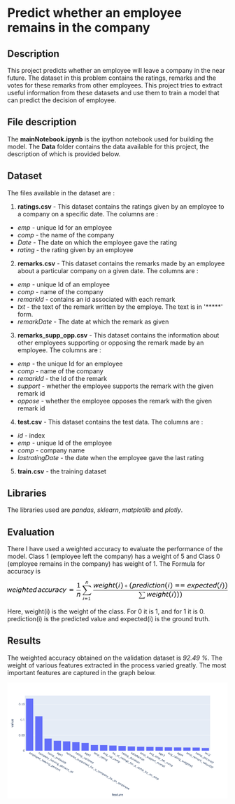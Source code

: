 # Predict whether an employee remains in the company
## Description
  This project predicts whether an employee will leave a company in the near future. The dataset in this problem contains the ratings, remarks and the votes for these remarks from other employees. This project tries to extract useful information from these datasets and use them to train a model that can predict the decision of employee.
  
 ## File description
 The **mainNotebook.ipynb** is the ipython notebook used for building the model. The **Data** folder contains the data available for this project, the description of which is provided below.
 
 ## Dataset
 The files available in the dataset are :
 1. **ratings.csv** - This dataset contains the ratings given by an employee to a company on a specific date. The columns are :
  - *emp* - unique Id for an employee
  - *comp* - the name of the company
  - *Date* - The date on which the employee gave the rating
  - *rating* - the rating given by an employee
2. **remarks.csv** - This dataset contains the remarks made by an employee about a particular company on a given date. The columns are : 
  - *emp* - unique Id of an employee
  - *comp* - name of the company
  - *remarkId* - contains an id associated with each remark
  - *txt* - the text of the remark written by the employe. The text is in '*****' form.
  - *remarkDate* - The date at which the remark as given
3. **remarks_supp_opp.csv** - This dataset contains the information about other employees supporting or opposing the remark made by an employee. The columns are :
  - *emp* - the unique Id for an employee
  - *comp* - name of the company
  - *remarkId* - the Id of the remark
  - *support* - whether the employee supports the remark with the given remark id
  - *oppose* - whether the employee opposes the remark with the given remark id
4. **test.csv** - This dataset contains the test data. The columns are :
  - *id* - index
  - *emp* - unique Id of the employee
  - *comp* - company name
  - *lastratingDate* - the date when the employee gave the last rating
5. **train.csv** - the training dataset

## Libraries
The libraries used are *pandas*, *sklearn*, *matplotlib* and *plotly*. 

## Evaluation
There I have used a weighted accuracy to evaluate the performance of the model. Class 1 (employee left the company) has a weight of 5 and Class 0 (employee remains in the company) has weight of 1. The Formula for accuracy is <br>
 
<img src="https://github.com/tesla-24/EmployeeLeavingCompanyPrediction/blob/main/support/formula.png" width="600"/>

Here, weight(i) is the weight of the class. For 0 it is 1, and for 1 it is 0.
prediction(i) is the predicted value and expected(i) is the ground truth.

## Results

The weighted accuracy obtained on the validation dataset is *92.49 %*. The weight of various features extracted in the process varied greatly. The most important features are captured in the graph below.

<img src="https://github.com/tesla-24/EmployeeLeavingCompanyPrediction/blob/main/support/important_features.png" width="600"/>


